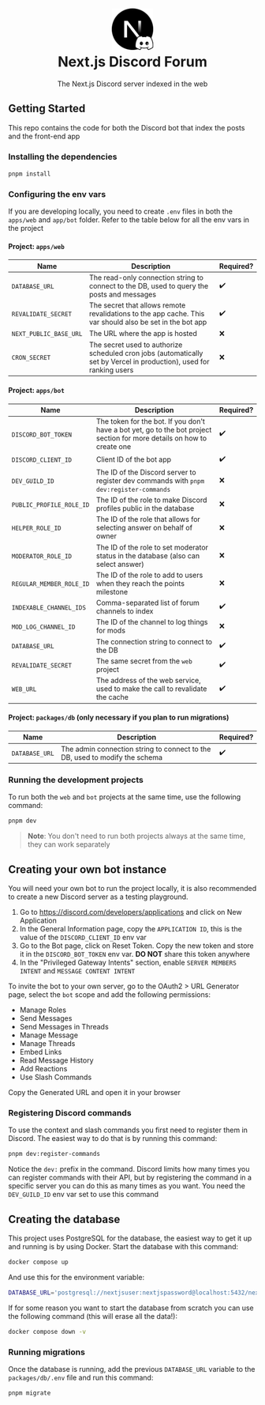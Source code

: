 <h1 align="center">
  <img src="logo.png" alt="Next.js Logo" width="84">
  <br>
  Next.js Discord Forum
</h1>

<p align="center">The Next.js Discord server indexed in the web</p>

## Getting Started

This repo contains the code for both the Discord bot that index the posts and the front-end app

### Installing the dependencies

```sh
pnpm install
```

### Configuring the env vars

If you are developing locally, you need to create `.env` files in both the `apps/web` and `app/bot` folder. Refer to the table below for all the env vars in the project

#### Project: `apps/web`

| Name                   | Description                                                                                                          | Required? |
| ---------------------- | -------------------------------------------------------------------------------------------------------------------- | --------- |
| `DATABASE_URL`         | The read-only connection string to connect to the DB, used to query the posts and messages                           | ✔️        |
| `REVALIDATE_SECRET`    | The secret that allows remote revalidations to the app cache. This var should also be set in the bot app             | ✔️        |
| `NEXT_PUBLIC_BASE_URL` | The URL where the app is hosted                                                                                      | ❌        |
| `CRON_SECRET`          | The secret used to authorize scheduled cron jobs (automatically set by Vercel in production), used for ranking users | ❌        |

#### Project: `apps/bot`

| Name                     | Description                                                                                                             | Required? |
| ------------------------ | ----------------------------------------------------------------------------------------------------------------------- | --------- |
| `DISCORD_BOT_TOKEN`      | The token for the bot. If you don't have a bot yet, go to the bot project section for more details on how to create one | ✔️        |
| `DISCORD_CLIENT_ID`      | Client ID of the bot app                                                                                                | ✔️        |
| `DEV_GUILD_ID`           | The ID of the Discord server to register dev commands with `pnpm dev:register-commands`                                 | ❌        |
| `PUBLIC_PROFILE_ROLE_ID` | The ID of the role to make Discord profiles public in the database                                                      | ❌        |
| `HELPER_ROLE_ID`         | The ID of the role that allows for selecting answer on behalf of owner                                                  | ❌        |
| `MODERATOR_ROLE_ID`      | The ID of the role to set moderator status in the database (also can select answer)                                     | ❌        |
| `REGULAR_MEMBER_ROLE_ID` | The ID of the role to add to users when they reach the points milestone                                                 | ❌        |
| `INDEXABLE_CHANNEL_IDS`  | Comma-separated list of forum channels to index                                                                         | ✔️        |
| `MOD_LOG_CHANNEL_ID`     | The ID of the channel to log things for mods                                                                            | ❌        |
| `DATABASE_URL`           | The connection string to connect to the DB                                                                              | ✔️        |
| `REVALIDATE_SECRET`      | The same secret from the `web` project                                                                                  | ✔️        |
| `WEB_URL`                | The address of the web service, used to make the call to revalidate the cache                                           | ✔️        |

#### Project: `packages/db` (only necessary if you plan to run migrations)

| Name           | Description                                                                 | Required? |
| -------------- | --------------------------------------------------------------------------- | --------- |
| `DATABASE_URL` | The admin connection string to connect to the DB, used to modify the schema | ✔️        |

### Running the development projects

To run both the `web` and `bot` projects at the same time, use the following command:

```sh
pnpm dev
```

> **Note**: You don't need to run both projects always at the same time, they can work separately

## Creating your own bot instance

You will need your own bot to run the project locally, it is also recommended to create a new Discord server as a testing playground.

1. Go to https://discord.com/developers/applications and click on New Application
2. In the General Information page, copy the `APPLICATION ID`, this is the value of the `DISCORD_CLIENT_ID` env var
3. Go to the Bot page, click on Reset Token. Copy the new token and store it in the `DISCORD_BOT_TOKEN` env var. **DO NOT** share this token anywhere
4. In the "Privileged Gateway Intents" section, enable `SERVER MEMBERS INTENT` and `MESSAGE CONTENT INTENT`

To invite the bot to your own server, go to the OAuth2 > URL Generator page, select the `bot` scope and add the following permissions:

- Manage Roles
- Send Messages
- Send Messages in Threads
- Manage Message
- Manage Threads
- Embed Links
- Read Message History
- Add Reactions
- Use Slash Commands

Copy the Generated URL and open it in your browser

### Registering Discord commands

To use the context and slash commands you first need to register them in Discord. The easiest way to do that is by running this command:

```sh
pnpm dev:register-commands
```

Notice the `dev:` prefix in the command. Discord limits how many times you can register commands with their API, but by registering the command in a specific server you can do this as many times as you want. You need the `DEV_GUILD_ID` env var set to use this command

## Creating the database

This project uses PostgreSQL for the database, the easiest way to get it up and running is by using Docker. Start the database with this command:

```sh
docker compose up
```

And use this for the environment variable:

```sh
DATABASE_URL='postgresql://nextjsuser:nextjspassword@localhost:5432/nextjsforum'
```

If for some reason you want to start the database from scratch you can use the following command (this will erase all the data!):

```sh
docker compose down -v
```

### Running migrations

Once the database is running, add the previous `DATABASE_URL` variable to the `packages/db/.env` file and run this command:

```sh
pnpm migrate
```
